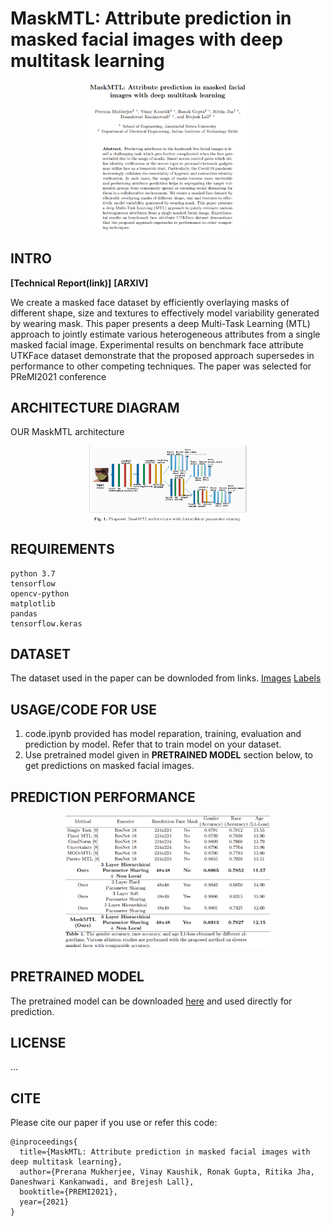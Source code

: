 # MaskMTL: Attribute prediction in masked facial images with deep multitask learning
<div align=center>
<img src="https://github.com/dk-github-acc/Attribute-prediction-in-masked-facial-images-with-deep-multitask-learning/blob/main/Images/ML_extensn_paper.png" width="50%" height="50%" />
</div>

## INTRO
**[Technical Report(link)]** **[ARXIV]**

We create a masked face dataset by efficiently overlaying masks of different shape, size and textures to effectively model variability generated by wearing mask. This paper presents a deep Multi-Task Learning (MTL) approach to jointly estimate various heterogeneous attributes from a single masked facial image. Experimental results on benchmark face attribute UTKFace dataset demonstrate that the proposed approach supersedes in performance to other competing techniques. The paper was selected for PReMI2021 conference

## ARCHITECTURE DIAGRAM
OUR MaskMTL architecture

<div align=center>
<img src="Images/mask_mtl_architecture.png" width="50%" height="50%" />
</div>

## REQUIREMENTS
```
python 3.7
tensorflow
opencv-python
matplotlib
pandas
tensorflow.keras
```

## DATASET
The dataset used in the paper can be downloded from links.
[Images]()   [Labels](https://drive.google.com/file/d/10YXRLApAaCFYlaW3qpBNq6UUZ1D2WnqR/view?usp=sharing)

## USAGE/CODE FOR USE
1. code.ipynb provided has model reparation, training, evaluation and prediction by model. Refer that to train model on your dataset.
2. Use pretrained model given in **PRETRAINED MODEL** section below, to get predictions on masked facial images.
 
## PREDICTION PERFORMANCE
<div align=center>
<img src="Images/ml_extension_performance.png" width="65%" height="50%" />
</div>

## PRETRAINED MODEL
The pretrained model can be downloaded [here](https://drive.google.com/file/d/1g9zaYqbcP9ifyeIaOEHWITSowePwkbXv/view?usp=sharing) and used directly for prediction.

## LICENSE
...

## CITE
Please cite our paper if you use or refer this code:

```
@inproceedings{
  title={MaskMTL: Attribute prediction in masked facial images with deep multitask learning},
  author={Prerana Mukherjee, Vinay Kaushik, Ronak Gupta, Ritika Jha, Daneshwari Kankanwadi, and Brejesh Lall},
  booktitle={PREMI2021},
  year={2021}
}
```
